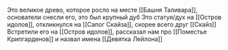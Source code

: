 Это великое древо, которое росло на месте [[Башня Таливара]], основатели снесли его, это был крупный дуб
Это статуя/дух на [[Остров идолов]], откликнулся на [[Сапог Скайза]], скорее всего друг [[Скайз]]
Встретили его на [[Остров идолов]], рассказал нам про [[Поместье Крипгарденов]] и назвал имена [[Девятка Лейлона]]